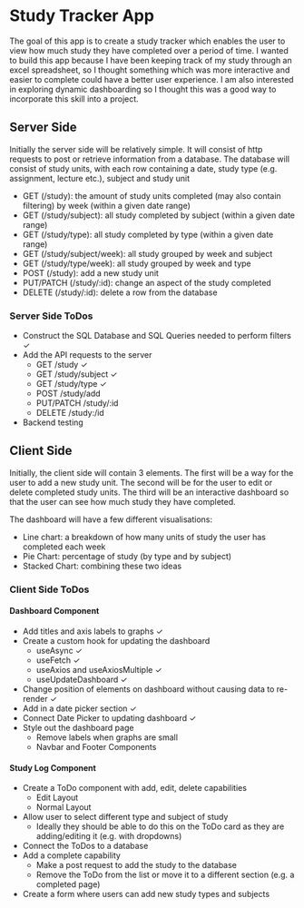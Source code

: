 # Study Tracker App

The goal of this app is to create a study tracker which enables the user to view how much
study they have completed over a period of time. I wanted to build this app because I have
been keeping track of my study through an excel spreadsheet, so I thought something which was
more interactive and easier to complete could have a better user experience. I am also
interested in exploring dynamic dashboarding so I thought this was a good way to incorporate
this skill into a project.

## Server Side

Initially the server side will be relatively simple. It will consist of http requests to post or
retrieve information from a database. The database will consist of study units, with each row
containing a date, study type (e.g. assignment, lecture etc.), subject and study unit

- GET (/study): the amount of study units completed (may also contain filtering) by week (within a given date range)
- GET (/study/subject): all study completed by subject (within a given date range)
- GET (/study/type): all study completed by type (within a given date range)
- GET (/study/subject/week): all study grouped by week and subject
- GET (/study/type/week): all study grouped by week and type
- POST (/study): add a new study unit
- PUT/PATCH (/study/:id): change an aspect of the study completed
- DELETE (/study/:id): delete a row from the database


### Server Side ToDos

- Construct the SQL Database and SQL Queries needed to perform filters ✓
- Add the API requests to the server
    - GET /study ✓
    - GET /study/subject ✓
    - GET /study/type ✓
    - POST /study/add
    - PUT/PATCH /study/:id
    - DELETE /study:/id
- Backend testing

## Client Side

Initially, the client side will contain 3 elements. The first will be a way for the user to add
a new study unit. The second will be for the user to edit or delete completed study units. The third
will be an interactive dashboard so that the user can see how much study they have completed.

The dashboard will have a few different visualisations:

- Line chart: a breakdown of how many units of study the user has completed each week
- Pie Chart: percentage of study (by type and by subject)
- Stacked Chart: combining these two ideas

### Client Side ToDos

#### Dashboard Component

- Add titles and axis labels to graphs ✓
- Create a custom hook for updating the dashboard
    - useAsync ✓
    - useFetch ✓
    - useAxios and useAxiosMultiple ✓
    - useUpdateDashboard ✓
- Change position of elements on dashboard without causing data to re-render ✓
- Add in a date picker section ✓
- Connect Date Picker to updating dashboard ✓
- Style out the dashboard page
    - Remove labels when graphs are small
    - Navbar and Footer Components

#### Study Log Component

- Create a ToDo component with add, edit, delete capabilities
    - Edit Layout
    - Normal Layout
- Allow user to select different type and subject of study
    - Ideally they should be able to do this on the ToDo card as they are adding/editing it (e.g. with dropdowns)
- Connect the ToDos to a database
- Add a complete capability
    - Make a post request to add the study to the database
    - Remove the ToDo from the list or move it to a different section (e.g. a completed page)
- Create a form where users can add new study types and subjects